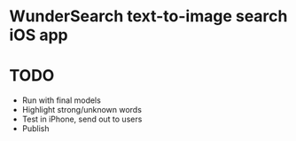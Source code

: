 # WunderSearch text-to-image search iOS app

# TODO
- Run with final models
- Highlight strong/unknown words
- Test in iPhone, send out to users
- Publish

